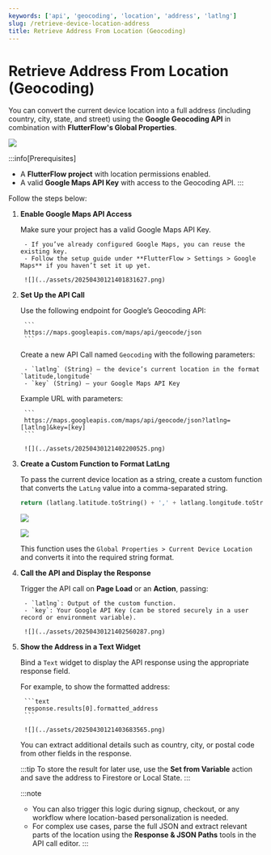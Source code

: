 ```yaml
---
keywords: ['api', 'geocoding', 'location', 'address', 'latlng']
slug: /retrieve-device-location-address
title: Retrieve Address From Location (Geocoding)
---
```


# Retrieve Address From Location (Geocoding)

You can convert the current device location into a full address (including country, city, state, and street) using the **Google Geocoding API** in combination with **FlutterFlow's Global Properties**.

![](../assets/20250430121401588410.png)

:::info[Prerequisites]
- A **FlutterFlow project** with location permissions enabled.
- A valid **Google Maps API Key** with access to the Geocoding API.
:::

Follow the steps below:

1. **Enable Google Maps API Access**

    Make sure your project has a valid Google Maps API Key.

        - If you’ve already configured Google Maps, you can reuse the existing key.
        - Follow the setup guide under **FlutterFlow > Settings > Google Maps** if you haven’t set it up yet.

        ![](../assets/20250430121401831627.png)

2. **Set Up the API Call**

    Use the following endpoint for Google’s Geocoding API:

        ```
        https://maps.googleapis.com/maps/api/geocode/json
        ```

    Create a new API Call named `Geocoding` with the following parameters:

        - `latlng` (String) – the device’s current location in the format `latitude,longitude`
        - `key` (String) – your Google Maps API Key

    Example URL with parameters:

        ```
        https://maps.googleapis.com/maps/api/geocode/json?latlng=[latlng]&key=[key]
        ```

        ![](../assets/20250430121402200525.png)

3. **Create a Custom Function to Format LatLng**

    To pass the current device location as a string, create a custom function that converts the `LatLng` value into a comma-separated string.

    ```dart
    return (latlang.latitude.toString() + ',' + latlang.longitude.toString());
    ```

    ![](../assets/20250430121403142023.png)

    ![](../assets/20250430121403435719.png)

    This function uses the `Global Properties > Current Device Location` and converts it into the required string format.

4. **Call the API and Display the Response**

    Trigger the API call on **Page Load** or an **Action**, passing:

        - `latlng`: Output of the custom function.
        - `key`: Your Google API Key (can be stored securely in a user record or environment variable).

        ![](../assets/20250430121402560287.png)

5. **Show the Address in a Text Widget**

    Bind a `Text` widget to display the API response using the appropriate response field.

    For example, to show the formatted address:

        ```text
        response.results[0].formatted_address
        ```

        ![](../assets/20250430121403683565.png)

    You can extract additional details such as country, city, or postal code from other fields in the response.

    :::tip
    To store the result for later use, use the **Set from Variable** action and save the address to Firestore or Local State.
    :::

    :::note
    - You can also trigger this logic during signup, checkout, or any workflow where location-based personalization is needed.
    - For complex use cases, parse the full JSON and extract relevant parts of the location using the **Response & JSON Paths** tools in the API call editor.
    :::
